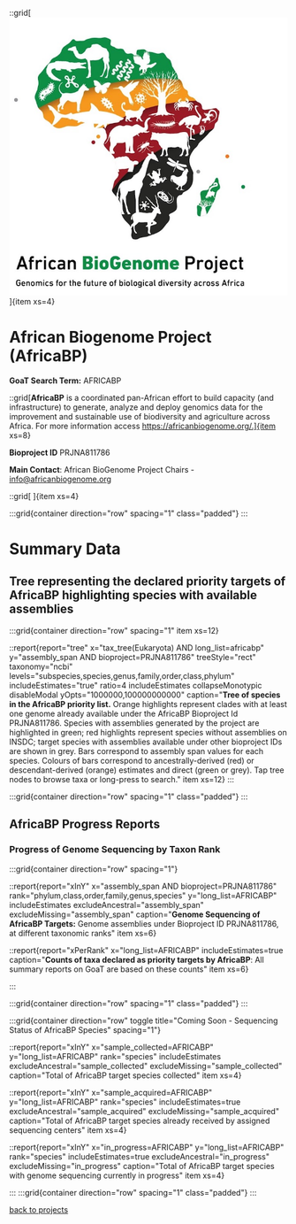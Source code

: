 
::grid[![GoaT](/static/images/africabp2.jpeg)]{item xs=4}


# African Biogenome Project (AfricaBP)
**GoaT Search Term:** AFRICABP


::grid[**AfricaBP** is a coordinated pan-African effort to build capacity (and infrastructure) to generate, analyze and deploy genomics data for the improvement and sustainable use of biodiversity and agriculture across Africa. For more information access https://africanbiogenome.org/.]{item xs=8}

**Bioproject ID** PRJNA811786

**Main Contact**: African BioGenome Project Chairs - info@africanbiogenome.org


::grid[ ]{item xs=4}


:::grid{container direction="row" spacing="1" class="padded"}
:::

# Summary Data

## Tree representing the declared priority targets of AfricaBP highlighting species with available assemblies

:::grid{container direction="row" spacing="1" item xs=12}

::report{report="tree" x="tax_tree(Eukaryota) AND long_list=africabp" y="assembly_span AND bioproject=PRJNA811786" treeStyle="rect" taxonomy="ncbi" levels="subspecies,species,genus,family,order,class,phylum" includeEstimates="true" ratio=4 includeEstimates collapseMonotypic disableModal yOpts="1000000,100000000000" caption="**Tree of species in the AfricaBP priority list.** Orange highlights represent clades with at least one genome already available under the AfricaBP Bioproject Id PRJNA811786. Species with assemblies generated by the project are highlighted in green; red highlights represent species without assemblies on INSDC; target species with assemblies available under other bioproject IDs are shown in grey. Bars correspond to assembly span values for each species. Colours of bars correspond to ancestrally-derived (red) or descendant-derived (orange) estimates and direct (green or grey). Tap tree nodes to browse taxa or long-press to search." item xs=12}
:::


:::grid{container direction="row" spacing="1" class="padded"}
:::

## AfricaBP Progress Reports
### Progress of Genome Sequencing by Taxon Rank
:::grid{container direction="row" spacing="1"}

::report{report="xInY" x="assembly_span AND bioproject=PRJNA811786" rank="phylum,class,order,family,genus,species" y="long_list=AFRICABP" includeEstimates excludeAncestral="assembly_span" excludeMissing="assembly_span" caption="**Genome Sequencing of AfricaBP Targets:** Genome assemblies under Bioproject ID PRJNA811786, at different taxonomic ranks" item xs=6}

::report{report="xPerRank" x="long_list=AFRICABP" includeEstimates=true caption="**Counts of taxa declared as priority targets by AfricaBP**: All summary reports on GoaT are based on these counts" item xs=6}

:::

:::grid{container direction="row" spacing="1" class="padded"}
:::


:::grid{container direction="row" toggle title="Coming Soon - Sequencing Status of AfricaBP Species" spacing="1"}

::report{report="xInY" x="sample_collected=AFRICABP" y="long_list=AFRICABP" rank="species" includeEstimates excludeAncestral="sample_collected" excludeMissing="sample_collected" caption="Total of AfricaBP target species collected" item xs=4}

::report{report="xInY" x="sample_acquired=AFRICABP" y="long_list=AFRICABP" rank="species" includeEstimates=true excludeAncestral="sample_acquired" excludeMissing="sample_acquired" caption="Total of AfricaBP target species already received by assigned sequencing centers" item xs=4}

::report{report="xInY" x="in_progress=AFRICABP" y="long_list=AFRICABP" rank="species" includeEstimates=true excludeAncestral="in_progress" excludeMissing="in_progress" caption="Total of AfricaBP target species with genome sequencing currently in progress" item xs=4}

:::
:::grid{container direction="row" spacing="1" class="padded"}
:::



[back to projects](/projects)
